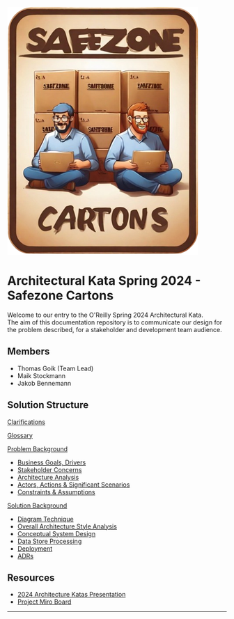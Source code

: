 ![Safezone Cartons](assets/images/safezone-cartons.png)

# Architectural Kata Spring 2024 - Safezone Cartons

Welcome to our entry to the O'Reilly Spring 2024 Architectural Kata.  
The aim of this documentation repository is to communicate our design for the problem described, for a stakeholder and development team audience.

## Members

- Thomas Goik (Team Lead)
- Maik Stockmann
- Jakob Bennemann

## Solution Structure
[Clarifications](Clarifications.md)

[Glossary](Glossary.md)

[Problem Background](Problem/README.md)

- [Business Goals, Drivers](Problem/BusinessGoalsDrivers.md)
- [Stakeholder Concerns](Problem/StakeholderConcerns.md)
- [Architecture Analysis](Problem/ArchitectureAnalysis.md)
- [Actors, Actions & Significant Scenarios](Problem/ActorsActions.md)
- [Constraints & Assumptions](Problem/ConstraintsAndAssumptions.md)

[Solution Background](Solution/README.md)

- [Diagram Technique](Solution/DiagramTechnique.md)
- [Overall Architecture Style Analysis](Solution/ArchitecturePattern.md)
- [Conceptual System Design](Solution/Conceptual.md)
- [Data Store Processing](Solution/DataStore.md)
- [Deployment](Solution/Deployment.md)
- [ADRs](ADRs/README.md)

## Resources <a href='#' id='resources'></a>

- [2024 Architecture Katas Presentation](assets/docs/2024-spring-kick-off.pdf)
- [Project Miro Board](https://miro.com/app/board/uXjVNuLaflw=/?share_link_id=105993346647)

---